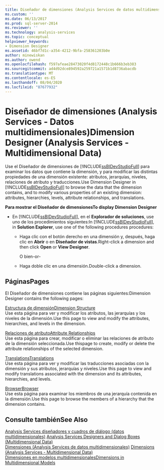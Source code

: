 ```yaml
---
title: Diseñador de dimensiones (Analysis Services de datos multidimensionales) | Microsoft Docs
ms.custom: ''
ms.date: 06/13/2017
ms.prod: sql-server-2014
ms.reviewer: ''
ms.technology: analysis-services
ms.topic: conceptual
helpviewer_keywords:
- Dimension Designer
ms.assetid: 46bf7d1c-a354-4212-9bfa-258361203b0e
author: minewiskan
ms.author: owend
ms.openlocfilehash: f597afeae28473020f4d8172448c1b666b3eb383
ms.sourcegitcommit: ad4d92dce894592a259721a1571b1d8736abacdb
ms.translationtype: MT
ms.contentlocale: es-ES
ms.lasthandoff: 08/04/2020
ms.locfileid: "87677932"
---
```

# <a name="dimension-designer-analysis-services---multidimensional-data"></a><span data-ttu-id="10d10-102">Diseñador de dimensiones (Analysis Services - Datos multidimensionales)</span><span class="sxs-lookup"><span data-stu-id="10d10-102">Dimension Designer (Analysis Services - Multidimensional Data)</span></span>
  <span data-ttu-id="10d10-103">Use el Diseñador de dimensiones de [!INCLUDE[ssBIDevStudioFull](../includes/ssbidevstudiofull-md.md)] para examinar los datos que contiene la dimensión, y para modificar las distintas propiedades de una dimensión existente: atributos, jerarquías, niveles, relaciones de atributo y traducciones.</span><span class="sxs-lookup"><span data-stu-id="10d10-103">Use Dimension Designer in [!INCLUDE[ssBIDevStudioFull](../includes/ssbidevstudiofull-md.md)] to browse the data that the dimension contains, and to modify various properties of an existing dimension: attributes, hierarchies, levels, attribute relationships, and translations.</span></span>  
  
 <span data-ttu-id="10d10-104">**Para mostrar el Diseñador de dimensiones**</span><span class="sxs-lookup"><span data-stu-id="10d10-104">**To display Dimension Designer**</span></span>  
  
-   <span data-ttu-id="10d10-105">En [!INCLUDE[ssBIDevStudioFull](../includes/ssbidevstudiofull-md.md)], en el **Explorador de soluciones**, use uno de los procedimientos siguientes:</span><span class="sxs-lookup"><span data-stu-id="10d10-105">In [!INCLUDE[ssBIDevStudioFull](../includes/ssbidevstudiofull-md.md)], in **Solution Explorer**, use one of the following procedures procedures:</span></span>  
  
    -   <span data-ttu-id="10d10-106">Haga clic con el botón derecho en una dimensión y, después, haga clic en **Abrir** o en **Diseñador de vistas**.</span><span class="sxs-lookup"><span data-stu-id="10d10-106">Right-click a dimension and then click **Open** or **View Designer**.</span></span>  
  
         <span data-ttu-id="10d10-107">O bien</span><span class="sxs-lookup"><span data-stu-id="10d10-107">-or-</span></span>  
  
    -   <span data-ttu-id="10d10-108">Haga doble clic en una dimensión.</span><span class="sxs-lookup"><span data-stu-id="10d10-108">Double-click a dimension.</span></span>  
  
## <a name="pages"></a><span data-ttu-id="10d10-109">Páginas</span><span class="sxs-lookup"><span data-stu-id="10d10-109">Pages</span></span>  
 <span data-ttu-id="10d10-110">El Diseñador de dimensiones contiene las páginas siguientes:</span><span class="sxs-lookup"><span data-stu-id="10d10-110">Dimension Designer contains the following pages:</span></span>  
  
 [<span data-ttu-id="10d10-111">Estructura de dimensión</span><span class="sxs-lookup"><span data-stu-id="10d10-111">Dimension Structure</span></span>](dimension-structure-dimension-designer-analysis-services-multidimensional-data.md)  
 <span data-ttu-id="10d10-112">Use esta página para ver y modificar los atributos, las jerarquías y los niveles de la dimensión.</span><span class="sxs-lookup"><span data-stu-id="10d10-112">Use this page to view and modify the attributes, hierarchies, and levels in the dimension.</span></span>  
  
 [<span data-ttu-id="10d10-113">Relaciones de atributo</span><span class="sxs-lookup"><span data-stu-id="10d10-113">Attribute Relationships</span></span>](attribute-relationships-dimension-designer-analysis-services-multidimensional-data.md)  
 <span data-ttu-id="10d10-114">Use esta página para crear, modificar o eliminar las relaciones de atributo de la dimensión seleccionada.</span><span class="sxs-lookup"><span data-stu-id="10d10-114">Use thispage to create, modify or delete the attribute relationships of the selected dimension.</span></span>  
  
 [<span data-ttu-id="10d10-115">Translations</span><span class="sxs-lookup"><span data-stu-id="10d10-115">Translations</span></span>](translations-dimension-designer-analysis-services-multidimensional-data.md)  
 <span data-ttu-id="10d10-116">Use esta página para ver y modificar las traducciones asociadas con la dimensión y sus atributos, jerarquías y niveles.</span><span class="sxs-lookup"><span data-stu-id="10d10-116">Use this page to view and modify translations associated with the dimension and its attributes, hierarchies, and levels.</span></span>  
  
 [<span data-ttu-id="10d10-117">Browser</span><span class="sxs-lookup"><span data-stu-id="10d10-117">Browser</span></span>](browser-dimension-designer-analysis-services-multidimensional-data.md)  
 <span data-ttu-id="10d10-118">Use esta página para examinar los miembros de una jerarquía contenida en la dimensión.</span><span class="sxs-lookup"><span data-stu-id="10d10-118">Use this page to browse the members of a hierarchy that the dimension contains.</span></span>  
  
## <a name="see-also"></a><span data-ttu-id="10d10-119">Consulte también</span><span class="sxs-lookup"><span data-stu-id="10d10-119">See Also</span></span>  
 <span data-ttu-id="10d10-120">[Analysis Services diseñadores y cuadros de diálogo &#40;datos multidimensionales&#41;](analysis-services-designers-and-dialog-boxes-multidimensional-data.md) </span><span class="sxs-lookup"><span data-stu-id="10d10-120">[Analysis Services Designers and Dialog Boxes &#40;Multidimensional Data&#41;](analysis-services-designers-and-dialog-boxes-multidimensional-data.md) </span></span>  
 <span data-ttu-id="10d10-121">[Dimensiones &#40;Analysis Services de datos multidimensionales&#41;](multidimensional-models-olap-logical-dimension-objects/dimensions-analysis-services-multidimensional-data.md) </span><span class="sxs-lookup"><span data-stu-id="10d10-121">[Dimensions &#40;Analysis Services - Multidimensional Data&#41;](multidimensional-models-olap-logical-dimension-objects/dimensions-analysis-services-multidimensional-data.md) </span></span>  
 [<span data-ttu-id="10d10-122">Dimensiones en modelos multidimensionales</span><span class="sxs-lookup"><span data-stu-id="10d10-122">Dimensions in Multidimensional Models</span></span>](multidimensional-models/dimensions-in-multidimensional-models.md)  
  
  
